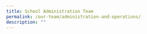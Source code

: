 ```yaml
---
title: School Administration Team
permalink: /our-team/administration-and-operations/
description: ""
---
```

